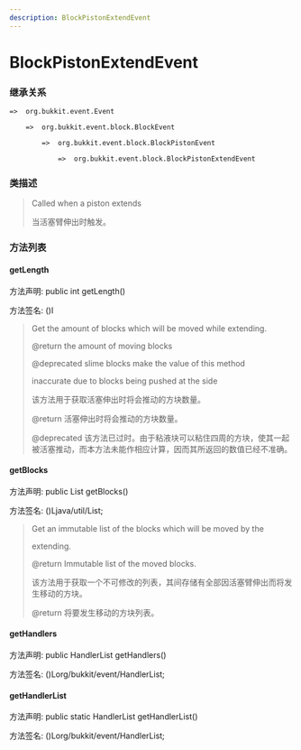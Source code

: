 ```yaml
---
description: BlockPistonExtendEvent
---
```


# BlockPistonExtendEvent

### 继承关系

    =>  org.bukkit.event.Event

        =>  org.bukkit.event.block.BlockEvent

            =>  org.bukkit.event.block.BlockPistonEvent

                =>  org.bukkit.event.block.BlockPistonExtendEvent

### 类描述

> Called when a piston extends
>
> 当活塞臂伸出时触发。

### 方法列表

#### getLength

方法声明: public int getLength()

方法签名: ()I

> Get the amount of blocks which will be moved while extending.
>
> @return the amount of moving blocks
>
> @deprecated slime blocks make the value of this method
>
> inaccurate due to blocks being pushed at the side
>
> 该方法用于获取活塞伸出时将会推动的方块数量。
>
> @return 活塞伸出时将会推动的方块数量。
>
> @deprecated 该方法已过时。由于粘液块可以粘住四周的方块，使其一起被活塞推动，而本方法未能作相应计算，因而其所返回的数值已经不准确。

#### getBlocks

方法声明: public List<Block> getBlocks()

方法签名: ()Ljava/util/List;

> Get an immutable list of the blocks which will be moved by the
>
> extending.
>
> @return Immutable list of the moved blocks.
>
> 该方法用于获取一个不可修改的列表，其间存储有全部因活塞臂伸出而将发生移动的方块。
>
> @return 将要发生移动的方块列表。

#### getHandlers

方法声明: public HandlerList getHandlers()

方法签名: ()Lorg/bukkit/event/HandlerList;

#### getHandlerList

方法声明: public static HandlerList getHandlerList()

方法签名: ()Lorg/bukkit/event/HandlerList;